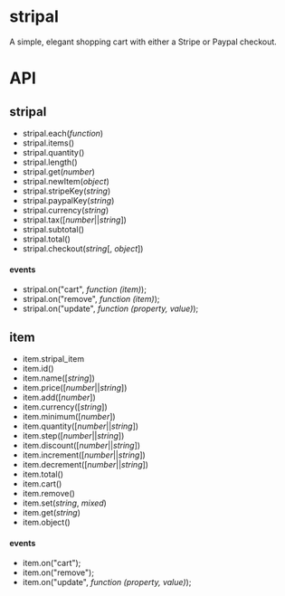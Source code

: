 stripal
=======

A simple, elegant shopping cart with either a Stripe or Paypal checkout.

# API
## stripal
- stripal.each(_function_)
- stripal.items()
- stripal.quantity()
- stripal.length()
- stripal.get(_number_)
- stripal.newItem(_object_)
- stripal.stripeKey(_string_)
- stripal.paypalKey(_string_)
- stripal.currency(_string_)
- stripal.tax([_number_||_string_])
- stripal.subtotal()
- stripal.total()
- stripal.checkout(_string_[, _object_])
#### events
- stripal.on("cart", _function (item)_);
- stripal.on("remove", _function (item)_);
- stripal.on("update", _function (property, value)_);

## item
- item.stripal_item
- item.id()
- item.name([_string_])
- item.price([_number_||_string_])
- item.add([_number_])
- item.currency([_string_])
- item.minimum([_number_])
- item.quantity([_number_||_string_])
- item.step([_number_||_string_])
- item.discount([_number_||_string_])
- item.increment([_number_||_string_])
- item.decrement([_number_||_string_])
- item.total()
- item.cart()
- item.remove()
- item.set(_string_, _mixed_)
- item.get(_string_)
- item.object()
#### events
- item.on("cart");
- item.on("remove");
- item.on("update", _function (property, value)_);
